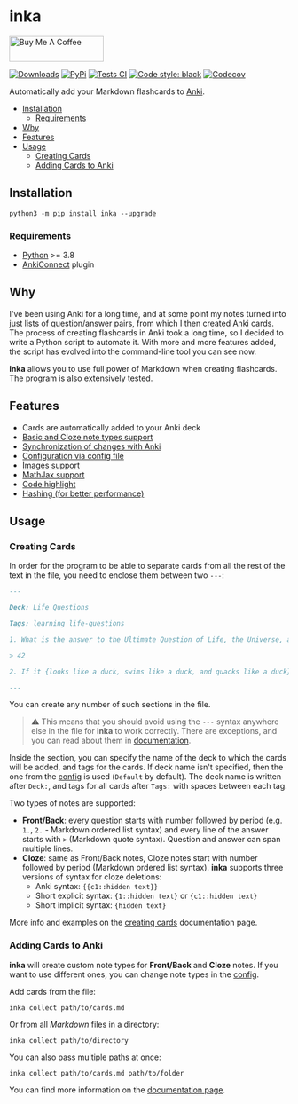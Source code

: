 # inka

<a href="https://www.buymeacoffee.com/lazyvoid" target="_blank"><img src="https://cdn.buymeacoffee.com/buttons/v2/default-yellow.png" alt="Buy Me A Coffee" width="170px" height="46px"></a>

[![Downloads](https://pepy.tech/badge/inka)](https://pepy.tech/project/inka)
[![PyPi](https://img.shields.io/pypi/v/inka)](https://pypi.org/project/inka)
[![Tests CI](https://img.shields.io/github/workflow/status/lazy-void/inka/Tests/main)](https://github.com/lazy-void/inka/actions/workflows/test.yml)
[![Code style: black](https://img.shields.io/badge/code%20style-black-000000.svg)](https://github.com/psf/black)
[![Codecov](https://codecov.io/gh/lazy-void/inka/branch/main/graph/badge.svg?token=9wW5SJ9uLL)](https://codecov.io/gh/lazy-void/inka)

Automatically add your Markdown flashcards to [Anki](https://apps.ankiweb.net/).

- [Installation](#installation)
    - [Requirements](#requirements)
- [Why](#why)
- [Features](#features)
- [Usage](#usage)
    - [Creating Cards](#creating-cards)
    - [Adding Cards to Anki](#adding-cards-to-anki)

## Installation

`python3 -m pip install inka --upgrade`

### Requirements

- [Python](https://www.python.org/) >= 3.8
- [AnkiConnect](https://github.com/FooSoft/anki-connect) plugin

## Why

I've been using Anki for a long time, and at some point my notes turned into just lists of question/answer pairs, from
which I then created Anki cards. The process of creating flashcards in Anki took a long time, so I decided to write a
Python script to automate it. With more and more features added, the script has evolved into the command-line tool you
can see now.

**inka** allows you to use full power of Markdown when creating flashcards. The program is also extensively tested.

## Features

- Cards are automatically added to your Anki deck
- [Basic and Cloze note types support](https://github.com/lazy-void/inka/wiki/Creating-cards#frontback-notes)
- [Synchronization of changes with Anki](https://github.com/lazy-void/inka/wiki/Synchronization-with-Anki)
- [Configuration via config file](https://github.com/lazy-void/inka/wiki/Config)
- [Images support](https://github.com/lazy-void/inka/wiki/Creating-cards#images)
- [MathJax support](https://github.com/lazy-void/inka/wiki/Mathjax)
- [Code highlight](https://github.com/lazy-void/inka/wiki/Code-highlight)
- [Hashing (for better performance)](https://github.com/lazy-void/inka/wiki/Hashing)

## Usage

### Creating Cards

In order for the program to be able to separate cards from all the rest of the text in the file, you need to enclose
them between two `---`:

```markdown
---

Deck: Life Questions

Tags: learning life-questions

1. What is the answer to the Ultimate Question of Life, the Universe, and Everything?

> 42

2. If it {looks like a duck, swims like a duck, and quacks like a duck}, then it is a {duck}.

---
```

You can create any number of such sections in the file.

> :warning: This means that you should avoid using the `---` syntax anywhere else in the file for **inka** to work correctly.
> There are exceptions, and you can read about them in [documentation](https://github.com/lazy-void/inka/wiki/Creating-cards#i-want-to-use-----for-other-purposes).

Inside the section, you can specify the name of the deck to which the cards will be added, and tags for the cards. If
deck name isn't specified, then the one from the [config](https://github.com/lazy-void/inka/wiki/Config) is
used (`Default` by default). The deck name is written after `Deck:`, and tags for all cards after `Tags:` with spaces
between each tag.

Two types of notes are supported:

- **Front/Back**: every question starts with number followed by period (e.g. `1.`, `2.` - Markdown ordered list syntax)
  and every line of the answer starts with `>` (Markdown quote syntax). Question and answer can span multiple lines.
- **Cloze**: same as Front/Back notes, Cloze notes start with number followed by period (Markdown ordered list syntax).
  **inka** supports three versions of syntax for cloze deletions:
    - Anki syntax: `{{c1::hidden text}}`
    - Short explicit syntax: `{1::hidden text}` or `{c1::hidden text}`
    - Short implicit syntax: `{hidden text}`

More info and examples on the [creating cards](https://github.com/lazy-void/inka/wiki/Creating-cards) documentation
page.

### Adding Cards to Anki

**inka** will create custom note types for **Front/Back** and **Cloze** notes. If you want to use different ones, you
can change note types in the [config](https://github.com/lazy-void/inka/wiki/Config).

Add cards from the file:

```commandline
inka collect path/to/cards.md
```

Or from all *Markdown* files in a directory:

```commandline
inka collect path/to/directory
```

You can also pass multiple paths at once:

```commandline
inka collect path/to/cards.md path/to/folder
```

You can find more information on the [documentation page](https://github.com/lazy-void/inka/wiki/Adding-cards-to-Anki).
